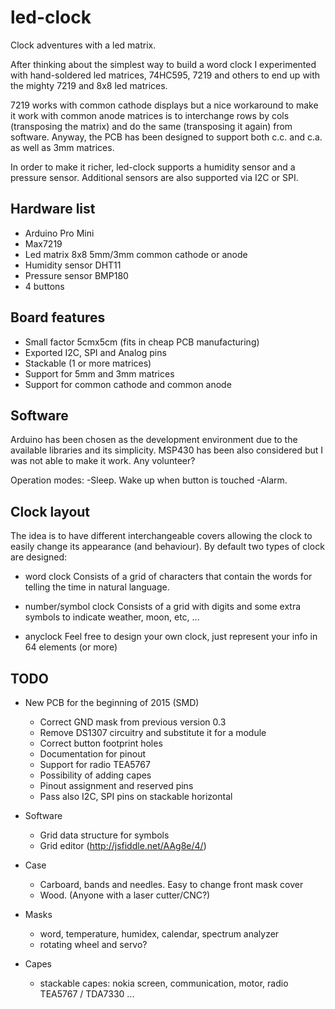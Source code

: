 led-clock
=========

Clock adventures with a led matrix.

After thinking about the simplest way to build a word clock I experimented with hand-soldered led matrices, 74HC595, 7219 and others to end up with the mighty 7219 and 8x8 led matrices.

7219 works with common cathode displays but a nice workaround to make it work with common anode matrices is to interchange rows by cols (transposing the matrix) and do the same (transposing it again) from software. Anyway, the PCB has been designed to support both c.c. and c.a. as well as 3mm matrices.

In order to make it richer, led-clock supports a humidity sensor and a pressure sensor. Additional sensors are also supported via I2C or SPI.

Hardware list
-------------

  - Arduino Pro Mini
  - Max7219
  - Led matrix 8x8 5mm/3mm common cathode or anode
  - Humidity sensor DHT11
  - Pressure sensor BMP180
  - 4 buttons

Board features
--------------

  - Small factor 5cmx5cm (fits in cheap PCB manufacturing)
  - Exported I2C, SPI and Analog pins
  - Stackable (1 or more matrices)
  - Support for 5mm and 3mm matrices
  - Support for common cathode and common anode

Software
--------

  Arduino has been chosen as the development environment due to the available libraries and its simplicity. MSP430 has been also considered but I was not able to make it work. Any volunteer?

  Operation modes:
  -Sleep. Wake up when button is touched
  -Alarm.

Clock layout
------------

  The idea is to have different interchangeable covers allowing the clock to easily change its appearance (and behaviour).
  By default two types of clock are designed:
  
- word clock
      Consists of a grid of characters that contain the words for telling the time in natural language.
      
- number/symbol clock
      Consists of a grid with digits and some extra symbols to indicate weather, moon, etc, ...
      
- anyclock
    Feel free to design your own clock, just represent your info in 64 elements (or more)

TODO
----

  - New PCB for the beginning of 2015 (SMD)
    - Correct GND mask from previous version 0.3
    - Remove DS1307 circuitry and substitute it for a module
    - Correct button footprint holes
	- Documentation for pinout
	- Support for radio TEA5767
	- Possibility of adding capes
    - Pinout assignment and reserved pins
	- Pass also I2C, SPI pins on stackable horizontal
	
  - Software  
    - Grid data structure for symbols    
    - Grid editor (http://jsfiddle.net/AAg8e/4/)
    
  - Case
    - Carboard, bands and needles. Easy to change front mask cover
    - Wood. (Anyone with a laser cutter/CNC?)
 
 - Masks
	- word, temperature, humidex, calendar, spectrum analyzer
	- rotating wheel and servo?
 - Capes
	- stackable capes: nokia screen, communication, motor, radio TEA5767 / TDA7330 ...
	